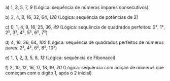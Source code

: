 a) 1, 3, 5, 7, *9*
(Lógica: sequência de números ímpares consecutivos)

b) 2, 4, 8, 16, 32, 64, *128*
(Lógica: sequência de potências de 2)

c) 0, 1, 4, 9, 16, 25, 36, *49*
(Lógica: sequência de quadrados perfeitos: 0², 1², 2², 3², 4², 5², 6², 7²)

d) 4, 16, 36, 64, *100*
(Lógica: sequência de quadrados perfeitos de números pares: 2², 4², 6², 8², 10²)

e) 1, 1, 2, 3, 5, 8, *13*
(Lógica: sequência de Fibonacci)

f) 2, 10, 12, 16, 17, 18, 19, *20*
(Lógica: sequência com adição de números que começam com o dígito 1, após o 2 inicial)
